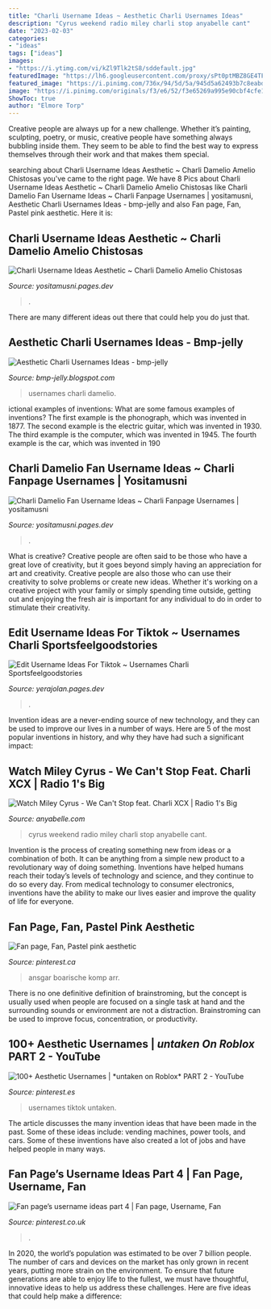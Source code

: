 ```yaml
---
title: "Charli Username Ideas ~ Aesthetic Charli Usernames Ideas"
description: "Cyrus weekend radio miley charli stop anyabelle cant"
date: "2023-02-03"
categories:
- "ideas"
tags: ["ideas"]
images:
- "https://i.ytimg.com/vi/kZl9Tlk2tS8/sddefault.jpg"
featuredImage: "https://lh6.googleusercontent.com/proxy/sPt0ptMBZ8GE4TFMbvKi0ATq1qFDRtmA7XxYdCSBcNmO_z_NbBFqd7LnIC-Aflw8VLZbaOZyVp6Cdo3HDd5C142hcDUWkleEmc6b2cfvGFwcxQ=w1200-h630-p-k-no-nu"
featured_image: "https://i.pinimg.com/736x/94/5d/5a/945d5a62493b7c8eabd1d6ef77160960.jpg"
image: "https://i.pinimg.com/originals/f3/e6/52/f3e65269a995e90cbf4cfe1ac44b6959.jpg"
ShowToc: true
author: "Elmore Torp"
---
```



Creative people are always up for a new challenge. Whether it’s painting, sculpting, poetry, or music, creative people have something always bubbling inside them. They seem to be able to find the best way to express themselves through their work and that makes them special.

	

		
searching about Charli Username Ideas Aesthetic ~ Charli Damelio Amelio Chistosas you've came to the right page. We have 8 Pics about Charli Username Ideas Aesthetic ~ Charli Damelio Amelio Chistosas like Charli Damelio Fan Username Ideas ~ Charli Fanpage Usernames | yositamusni, Aesthetic Charli Usernames Ideas - bmp-jelly and also Fan page, Fan, Pastel pink aesthetic. Here it is:
		
    
## Charli Username Ideas Aesthetic ~ Charli Damelio Amelio Chistosas

<img loading=lazy src="https://lh6.googleusercontent.com/proxy/sPt0ptMBZ8GE4TFMbvKi0ATq1qFDRtmA7XxYdCSBcNmO_z_NbBFqd7LnIC-Aflw8VLZbaOZyVp6Cdo3HDd5C142hcDUWkleEmc6b2cfvGFwcxQ=w1200-h630-p-k-no-nu" onerror="this.onerror=null;this.src='https://tse3.mm.bing.net/th?id=OIP.gVoc_ASHKdlD-0HKnDCy3wHaD4&amp;pid=15.1';" alt="Charli Username Ideas Aesthetic ~ Charli Damelio Amelio Chistosas">

_Source: yositamusni.pages.dev_

>. 

	

There are many different ideas out there that could help you do just that.

    
## Aesthetic Charli Usernames Ideas - Bmp-jelly

<img loading=lazy src="https://i.ytimg.com/vi/kZl9Tlk2tS8/sddefault.jpg" onerror="this.onerror=null;this.src='https://tse4.mm.bing.net/th?id=OIP.bY5sjz7KvV_ibMVwzDiKggHaFj&amp;pid=15.1';" alt="Aesthetic Charli Usernames Ideas - bmp-jelly">

_Source: bmp-jelly.blogspot.com_

>usernames charli damelio. 

	

ictional examples of inventions: What are some famous examples of inventions?
The first example is the phonograph, which was invented in 1877. The second example is the electric guitar, which was invented in 1930. The third example is the computer, which was invented in 1945. The fourth example is the car, which was invented in 190
    
## Charli Damelio Fan Username Ideas ~ Charli Fanpage Usernames | Yositamusni

<img loading=lazy src="https://i.pinimg.com/736x/ea/fa/a4/eafaa424bdd3d6b5dd47624d01e0b3ac.jpg" onerror="this.onerror=null;this.src='https://tse4.mm.bing.net/th?id=OIP.pOTWL2DVGWDg1JXITLx07AHaHa&amp;pid=15.1';" alt="Charli Damelio Fan Username Ideas ~ Charli Fanpage Usernames | yositamusni">

_Source: yositamusni.pages.dev_

>. 

	

What is creative?
Creative people are often said to be those who have a great love of creativity, but it goes beyond simply having an appreciation for art and creativity. Creative people are also those who can use their creativity to solve problems or create new ideas. Whether it's working on a creative project with your family or simply spending time outside, getting out and enjoying the fresh air is important for any individual to do in order to stimulate their creativity.

    
## Edit Username Ideas For Tiktok ~ Usernames Charli Sportsfeelgoodstories

<img loading=lazy src="https://i.pinimg.com/originals/c3/c6/bd/c3c6bde59fc78fc2e406146b39869f51.png" onerror="this.onerror=null;this.src='https://tse2.mm.bing.net/th?id=OIP.9PSfWRgcIZ9tZ-fDpgMUAQHaNJ&amp;pid=15.1';" alt="Edit Username Ideas For Tiktok ~ Usernames Charli Sportsfeelgoodstories">

_Source: yerajolan.pages.dev_

>. 

	

Invention ideas are a never-ending source of new technology, and they can be used to improve our lives in a number of ways. Here are 5 of the most popular inventions in history, and why they have had such a significant impact:

    
## Watch Miley Cyrus - We Can&#039;t Stop Feat. Charli XCX | Radio 1&#039;s Big

<img loading=lazy src="https://i0.wp.com/anyabelle.com/wp-content/uploads/2019/05/maxresdefault-156.jpg?fit=1280%2C720&amp;ssl=1" onerror="this.onerror=null;this.src='https://tse1.mm.bing.net/th?id=OIP.8TfJex0azv9v8cMoondtfgHaEK&amp;pid=15.1';" alt="Watch Miley Cyrus - We Can&#039;t Stop feat. Charli XCX | Radio 1&#039;s Big">

_Source: anyabelle.com_

>cyrus weekend radio miley charli stop anyabelle cant. 

	

Invention is the process of creating something new from ideas or a combination of both. It can be anything from a simple new product to a revolutionary way of doing something. Inventions have helped humans reach their today’s levels of technology and science, and they continue to do so every day. From medical technology to consumer electronics, inventions have the ability to make our lives easier and improve the quality of life for everyone.

    
## Fan Page, Fan, Pastel Pink Aesthetic

<img loading=lazy src="https://i.pinimg.com/originals/f3/e6/52/f3e65269a995e90cbf4cfe1ac44b6959.jpg" onerror="this.onerror=null;this.src='https://tse2.mm.bing.net/th?id=OIP.ej1_M7nQuRt2tFUe9BarlgHaDp&amp;pid=15.1';" alt="Fan page, Fan, Pastel pink aesthetic">

_Source: pinterest.ca_

>ansgar boarische komp arr. 

	

There is no one definitive definition of brainstroming, but the concept is usually used when people are focused on a single task at hand and the surrounding sounds or environment are not a distraction. Brainstroming can be used to improve focus, concentration, or productivity.

    
## 100+ Aesthetic Usernames | *untaken On Roblox* PART 2 - YouTube

<img loading=lazy src="https://i.pinimg.com/736x/94/5d/5a/945d5a62493b7c8eabd1d6ef77160960.jpg" onerror="this.onerror=null;this.src='https://tse1.mm.bing.net/th?id=OIP.Vz0-fPJimWAuV7A9e7WH-QHaFj&amp;pid=15.1';" alt="100+ Aesthetic Usernames | *untaken on Roblox* PART 2 - YouTube">

_Source: pinterest.es_

>usernames tiktok untaken. 

	

The article discusses the many invention ideas that have been made in the past. Some of these ideas include: vending machines, power tools, and cars. Some of these inventions have also created a lot of jobs and have helped people in many ways.

    
## Fan Page’s Username Ideas Part 4 | Fan Page, Username, Fan

<img loading=lazy src="https://i.pinimg.com/236x/a3/1b/3d/a31b3df3c946bb6dd9a41be8b93205ed.jpg?nii=t" onerror="this.onerror=null;this.src='https://tse3.mm.bing.net/th?id=OIP._gLKM-eTGOjVYI9dUEN5-gAAAA&amp;pid=15.1';" alt="Fan page’s username ideas part 4 | Fan page, Username, Fan">

_Source: pinterest.co.uk_

>. 

	

In 2020, the world’s population was estimated to be over 7 billion people. The number of cars and devices on the market has only grown in recent years, putting more strain on the environment. To ensure that future generations are able to enjoy life to the fullest, we must have thoughtful, innovative ideas to help us address these challenges. Here are five ideas that could help make a difference: 

